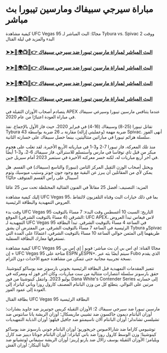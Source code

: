 #  مباراة سيرجي سبيفاك ومارسين تيبورا بث مباشر

كيفية مشاهدة UFC Vegas 95 مجانًا: البث المباشر لـ Tybura vs. Spivac 2 ووقت البدء والمزيد في ليلة القتال

<h3><a href="https://cutt.ly/MecUE7J2">➤➤🔴🌍📺📱👉 البث المباشر لمباراة مارسين تيبورا ضد سيرجي سبيفاك</a></h3>

<h3><a href="https://cutt.ly/MecUE7J2">➤➤🔴🌍📺📱👉 البث المباشر لمباراة مارسين تيبورا ضد سيرجي سبيفاك</a></h3>

<h3><a href="https://cutt.ly/MecUE7J2">➤➤🔴🌍📺📱👉 البث المباشر لمباراة مارسين تيبورا ضد سيرجي سبيفاك</a></h3>

<h3><a href="https://cutt.ly/MecUE7J2">➤➤🔴🌍📺📱👉 البث المباشر لمباراة مارسين تيبورا ضد سيرجي سبيفاك</a></h3>

يتصادم أصحاب الأوزان الثقيلة في APEX عندما يتنافس مارسين تيبورا وسيرغي سبيفاك في مباراة العودة اعتبارًا من عام 2020.

تقاتل تيبورا (25-8) وسبيفاك (16-4) في فبراير 2020، حيث فاز الأول بالإجماع. نفذ Tybura 43 ضربة مهمة (وعمليتي إزالة) مقارنة بـ 26 ضربة بواسطة Spivac. أنهى الفوز سلسلة هزائم تيبورا في مباراتين متتاليتين، بينما حصل سبيفاك على خسارته الثانية.

منذ تلك المعركة، فاز تيبورا 7-2 و3-1 في مبارياته الأربع الأخيرة. لقد تغلب على هجوم مبكر من قبل تاي توفاسا في مارس وأستسلم للاسترالي. فاز سبيفاك 6-2، و3-1 أيضًا في آخر أربع مباريات له، لكنه خسر معركته الأخيرة في سبتمبر 2023 أمام سيريل جين.

ويحتل أصحاب الوزن الثقيل المركز الثامن (تيبورا) والتاسع (سبيفاك) في القسم. هل يمكن لأي من المقاتلين أن يبرز عن البقية مع وجود جون جونز وستيب ميوسيك وتوم أسبينال على رأس القسم المتوقف حاليًا؟

المزيد:  التصنيف: أفضل 25 مقاتلاً في الفنون القتالية المختلطة تحت سن 25 عامًا

إليك كيفية مشاهدة UFC Vegas 95، بما في ذلك خيارات البث وقناة التلفزيون لالتقاط العروض التمهيدية والبطاقة الرئيسية.

وقت بدء UFC Vegas 95
التاريخ:  السبت 10 أغسطس
وقت البدء: 7 مساءً بالتوقيت الشرقي (4 مساءً بالتوقيت الشرقي)
الموقع:  UFC APEX، لاس فيغاس
تبدأ العروض التمهيدية لـ UFC Vegas 95 في الساعة 4 مساءً بالتوقيت الشرقي. تبدأ البطاقة الرئيسية في الساعة 7 مساءً بالتوقيت الشرقي. من المفترض أن يشق Tybura وSpivac طريقهما إلى المثمن حوالي الساعة 10 مساءً بالتوقيت الشرقي، اعتمادًا على المدة التي تستغرقها معارك البطاقة السفلية.

كيفية مشاهدة UFC Vegas 95 مجانًا
القناة:  اي اس بي ان
بث مباشر:  فوبو  |  إي إس بي إن +
UFC Vegas 95 متاحة على ESPN وESPN+. سيتم أيضًا بثه عبر  Fubo  الذي يقدم  نسخة تجريبية مجانية  حتى تتمكن من مشاهدة جميع الأحداث دون التزام. 

تتميز المقدمات التمهيدية قبل البطاقة الرئيسية بجوني بارسونز ضد يوساكو كينوشيتا. حقق بارسونز سلسلة انتصارات متتالية من ست مباريات، وكان آخر فوز له ومعركته في يوليو 2023. وانتقل كينوشيتا من فوز Dana White's Contender Series إلى خسارته مرتين على التوالي. يتطلع كل من وزن البانتام المصنف كارول روزا وباني كيانزاد إلى العودة إلى عمود الفوز. 

بطاقة القتال UFC Vegas 95
البطاقة الرئيسية

مارسين تيبورا ضد سيرجي سبيفاك 2؛ الأوزان الثقيلة
كريس جوتيريز ضد جاويد بشارات؛ أوزان البانتام
ديمون جاكسون ضد تشيبي ماريسكال؛ أوزان الريشة
يانا سانتوس ضد تشيلسي تشاندلر؛ أوزان البانتام
آلان ناسيمنتو ضد جافيل فيلهو؛ أوزان الذبابة
التمهيديات

توشيومي كازاما ضد شارالامبوس جريجوريو؛ أوزان البانتام
جوني بارسونز ضد يوساكو كينوشيتا؛ وزن الوسط
كارول روزا ضد باني كيانزاد؛ أوزان البانتام
جوناتا دينيز ضد كارل ويليامز؛ الأوزان الثقيلة
يوسف زالال ضد يارنو إرينز؛ أوزان الريشة
ستيفاني لوتشيانو ضد تاليتا ألينكار؛ أوزان القش
